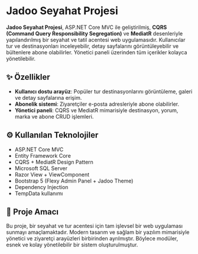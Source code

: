 # Jadoo Seyahat Projesi

**Jadoo Seyahat Projesi**, ASP.NET Core MVC ile geliştirilmiş, **CQRS (Command Query Responsibility Segregation)** ve **MediatR** desenleriyle yapılandırılmış 
bir seyahat ve tatil acentesi web uygulamasıdır. Kullanıcılar tur ve destinasyonları inceleyebilir, detay sayfalarını görüntüleyebilir ve bültenlere abone olabilirler. 
Yönetici paneli üzerinden tüm içerikler kolayca  yönetilebilir.

## ✨ Özellikler
- **Kullanıcı dostu arayüz**: Popüler tur destinasyonlarını görüntüleme, galeri ve detay sayfalarına erişim.
- **Abonelik sistemi**: Ziyaretçiler e-posta adresleriyle abone olabilirler.
- **Yönetici paneli**: CQRS ve MediatR mimarisiyle destinasyon, yorum, marka ve abone CRUD işlemleri.

## ⚙ Kullanılan Teknolojiler
- ASP.NET Core MVC
- Entity Framework Core
- CQRS + MediatR Design Pattern
- Microsoft SQL Server
- Razor View + ViewComponent
- Bootstrap 5 (Flexy Admin Panel + Jadoo Theme)
- Dependency Injection
- TempData kullanımı


## 📝 Proje Amacı
Bu proje, bir seyahat ve tur acentesi için tam işlevsel bir web uygulaması sunmayı amaçlamaktadır. Modern tasarım ve sağlam bir yazılım mimarisiyle 
yönetici ve ziyaretçi arayüzleri birbirinden ayrılmıştır. Böylece modüler, esnek ve kolay yönetilebilir bir sistem oluşturulmuştur.




